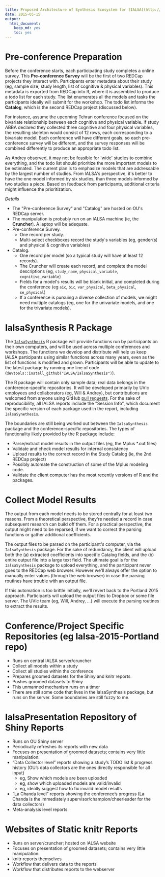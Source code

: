 ```yaml
---
title: Proposed Architecture of Synthesis Ecosystem for [IALSA](http://www.ialsa.org/)
date: 2015-05-15
output:
  html_document:
    keep_md: yes
    toc: yes
---
```



Pre-conference Preparation
=============================================

Before the conference starts, each participating study completes a online survey.  This **Pre-conference Survey** will be the first of two REDCap projects they interact with.  Participants enter metadata about their study (eg, sample size, study length, list of cognitive & physical variables).  This metadata is exported from REDCap into R, where it is assembled to produce a todo list for each study.  The list enumerates all the models and tasks the participants ideally will submit for the workshop.  The todo list informs the **Catalog**, which is the second REDCap project (discussed below).

For instance, assume the upcoming Tehran conference focused on the bivariate relationship between each cognitive and physical variable.  If study ABBA declared they collected three cognitive and four physical variables, the resulting skeleton would consist of 12 rows, each corresponding to a bivariate model.  Each conference will have different goals, so each pre-conference survey will be different, and the survey responses will be combined differently to produce an appropriate todo list.

As Andrey observed, it may not be feasible for 'wide' studies to combine everything, and the todo list should prioritize the more important models to be estimated.  The current plan is to emphasize models that are addressable by the largest number of studies.  From IALSA's perspective, it's better to have the one model informed by six studies, than three models informed by two studies a piece.  Based on feedback from participants, additional criteria might influence the prioritization.

*Details*

* The "Pre-conference Survey" and "Catalog" are hosted on OU's REDCap server.
* The manipulation is probably run on an IALSA machine (ie, the **Cruncher**).  A laptop will be adequate.
* Pre-conference Survey.
    * One record per study.
    * Multi-select checkboxes record the study's variables (eg, gender(s) and physical & cognitive variables)
* Catalog.
    * One record per model (so a typical study will have at least 12 records).
    * The Cruncher will create each record, and complete the model descriptions (eg, `study_name`, `physical_variable`, `cognitive_variable`)
    * Fields for a model's results will be blank initial, and completed during the conference (eg `aic`, `bic`, `var_physical`, `beta_physical`, `se_physical`)
    * If a conference is pursuing a diverse collection of models, we might need multiple catalogs (eg, one for the univariate models, and one for the trivariate models).


IalsaSynthesis R Package
=============================================

The [`IalsaSynthesis`](https://github.com/IALSA/IalsaSynthesis) R package will provide functions run by participants on their own computers, and will be used across multiple conferences and workshops.  The functions we develop and distribute will help us keep IALSA participants using similar functions across many years, even as the list of functions is modified and grown.  Participants will be able to update to the latest package by running one line of code (`devtools::install_github("IALSA/IalsaSynthesis")`).

The R package will contain only sample data; real data belongs in the conference-specific repositories.  It will be developed primarily by UVic employees and collaborators (eg, Will & Andrey), but contributions are welcomed from anyone using  GitHub [pull requests](https://github.com/IALSA/IalsaSynthesis/pulls?utf8=%E2%9C%93&q=is%3Apr+).  For the sake of reproducibility, all IALSA reports include the "Session Info", which document the specific version of each package used in the report, including `IalsaSynethesis`.

The boundaries are still being worked out between the `IalsaSynthesis` package and the conference-specific repositories.  The types of functionality likely provided by the R package include:

  * Parse/extract model results in the output files (eg, the Mplus *.out files)
  * Validate and check model results for internal consistency
  * Upload results to the correct record in the Study Catalog (ie, the 2nd REDCap project)
  * Possibly automate the construction of some of the Mplus modeling code.
  * Validate the client computer has the most recently versions of R and the packages.


Collect Model Results
=============================================
The output from each model needs to be stored centrally for at least two reasons.  From a theoretical perspective, they're needed a record in case subsequent research can build off them.  For a practical perspective, the output might need to be reparsed, if we want to correct the parsing functions or gather additional coefficients.

The output files to be parsed on the participant's computer, via the `IalsaSynthesis` package.  For the sake of redundancy, the client will upload both the (a) extracted coefficients into specific Catalog fields, and the (b) entire output file into a large text field.  The ultimate goal is for the `IalsaSynthesis` package to upload everything, and the participant never goes to the REDCap web browser.  However we'll always offer the option to manually enter values (through the web browser) in case the parsing routines have trouble with an output file.

If this automation is too brittle initially, we'll revert back to the Portland 2015 approach.  Participants will upload the output files to Dropbox or some file server.  The UVic team (eg, Will, Andrey, ...) will execute the parsing routines to extract the results.


Conference/Project Specific Repositories (eg Ialsa-2015-Portland repo)
=============================================

* Runs on central IALSA server/cruncher
* Collect all models within a study
* Collect all studies within the conference
* Prepares groomed datasets for the Shiny and knitr reports.
* Pushes groomed datasets to Shiny
* This unmanned mechanism runs on a timer
* There are still some code that lives in the IalsaSynthesis package, but runs on the server.  Some boundaries are still fuzzy to me.


IalsaPresentation Repository of Shiny Reports
=============================================

* Runs on OU Shiny server
* Periodically refreshes its reports with new data
* Focuses on presentation of groomed datasets; contains very little manipulation.
* “Data Collector level” reports showing a study’s TODO list & progress history (OU’s data collectors are the ones directly responsible for all input) 
    *	eg, Show which models are been uploaded
    *	eg, show which uploaded models are valid/invalid
    *	eg, ideally suggest how to fix invalid model results
* “La Chanda level” reports showing the conference’s progress (La Chanda is the immediately supervisor/champion/cheerleader for the data collectors)
* Meta-analysis level reports


Websites of Static knitr Reports
=============================================
* Runs on server/cruncher; hosted on IALSA website
* Focuses on presentation of groomed datasets; contains very little manipulation.
* knitr reports themselves
* Workflow that delivers data to the reports
* Workflow that distributes reports to the webserver


